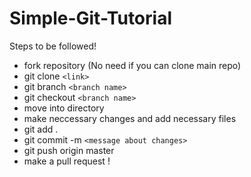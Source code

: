 # Simple-Git-Tutorial
Steps to be followed!

* fork repository (No need if you can clone main repo)
* git clone `<link>`
* git branch `<branch name>`
* git checkout `<branch name>` 
* move into directory
* make neccessary changes and add necessary files
* git add .
* git commit -m `<message about changes>`
* git push origin master
* make a pull request !

